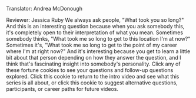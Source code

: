 

Translator: Andrea McDonough

Reviewer: Jessica Ruby
We always ask people,
&quot;What took you so long?&quot;
And this is an interesting question
because when you ask somebody this,
it&#39;s completely open to their interpretation
of what you mean.
Sometimes somebody thinks,
&quot;What took me so long
to get to this location I&#39;m at now?&quot;
Sometimes it&#39;s, &quot;What took me so long
to get to the point of my career
where I&#39;m at right now?&quot;
And it&#39;s interesting
because you get to learn a little bit about that person
depending on how they answer the question,
and I think that&#39;s fascinating insight
into somebody&#39;s personality.
Click any of these fortune cookies
to see your questions and follow-up questions explored.
Click this cookie to return to the intro video
and see what this series is all about,
or click this cookie to suggest
alternative questions,
participants,
or career paths
for future videos.
